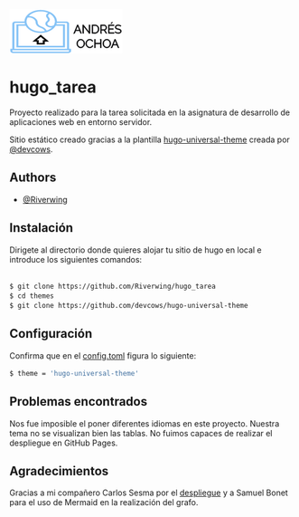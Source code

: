 
![Logo](https://raw.githubusercontent.com/Riverwing/hugo_tarea/main/static/img/logo.png)


# hugo_tarea

Proyecto realizado para la tarea solicitada en la asignatura de desarrollo de aplicaciones web en entorno servidor.

Sitio estático creado gracias a la plantilla [hugo-universal-theme](https://github.com/devcows/hugo-universal-theme) creada por [@devcows](https://github.com/devcows). 


## Authors

- [@Riverwing](https://github.com/Riverwing/hugo_tarea)


## Instalación

Dirigete al directorio donde quieres alojar tu sitio de hugo en local e introduce los siguientes comandos:

```bash

$ git clone https://github.com/Riverwing/hugo_tarea
$ cd themes
$ git clone https://github.com/devcows/hugo-universal-theme
```
   
## Configuración

Confirma que en el [config.toml](https://github.com/Riverwing/hugo_tarea/blob/main/config.toml) figura lo siguiente:
```bash
$ theme = 'hugo-universal-theme'
```

## Problemas encontrados
Nos fue imposible el poner diferentes idiomas en este proyecto.
Nuestra tema no se visualizan bien las tablas.
No fuimos capaces de realizar el despliegue en GitHub Pages.

## Agradecimientos
Gracias a mi compañero Carlos Sesma por el [despliegue](https://hugotarea.vercel.app/) y a Samuel Bonet para el uso de Mermaid en la realización del grafo.

